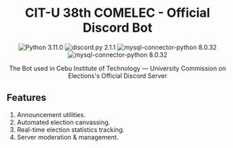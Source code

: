 <h1 align="center">CIT-U 38th COMELEC - Official Discord Bot</h1>
<p align="center"><img src="https://img.shields.io/badge/Python-3.11.0-blue" alt="Python 3.11.0" /> <img src="https://img.shields.io/badge/discord.py-2.1.1-green" alt="discord.py 2.1.1" /> <img src="https://img.shields.io/badge/mysql--connector--python-8.0.32-green" alt="mysql-connector-python 8.0.32" /> <img src="https://img.shields.io/badge/python--dotenv-0.21.1-green" alt="mysql-connector-python 8.0.32" /></p>
<p align="center">The Bot used in Cebu Institute of Technology &mdash; University Commission on Elections's Official Discord Server</p>
<h2>Features</h2>
<ol>
  <li>Announcement utilities.
  <li>Automated election canvassing.
  <li>Real-time election statistics tracking.
  <li>Server moderation & management.
</ol>
